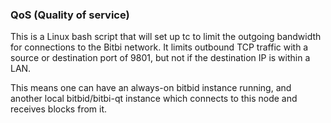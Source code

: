 ### QoS (Quality of service) ###

This is a Linux bash script that will set up tc to limit the outgoing bandwidth for connections to the Bitbi network. It limits outbound TCP traffic with a source or destination port of 9801, but not if the destination IP is within a LAN.

This means one can have an always-on bitbid instance running, and another local bitbid/bitbi-qt instance which connects to this node and receives blocks from it.
